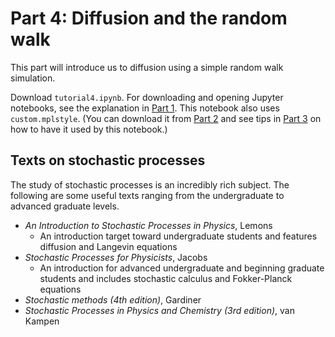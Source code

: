# Part 4: Diffusion and the random walk

This part will introduce us to diffusion using a simple random walk simulation.

Download `tutorial4.ipynb`.
For downloading and opening Jupyter notebooks, see the explanation in [Part 1](https://github.com/StatPhysBio/biophysics/blob/main/part1/README.md#downloading-a-jupyter-notebook).
This notebook also uses `custom.mplstyle`. (You can download it from [Part 2](https://github.com/StatPhysBio/biophysics/tree/main/part2) and see tips in [Part 3](https://github.com/StatPhysBio/biophysics/tree/main/part3#part-3-statistical-distributions-statistics-and-the-central-limit-theorem) on how to have it used by this notebook.)

## Texts on stochastic processes

The study of stochastic processes is an incredibly rich subject. The following are some useful texts ranging from the undergraduate to advanced graduate levels.

- *An Introduction to Stochastic Processes in Physics*, Lemons
	- An introduction target toward undergraduate students and features diffusion and Langevin equations
- *Stochastic Processes for Physicists*, Jacobs
	- An introduction for advanced undergraduate and beginning graduate students and includes stochastic calculus and Fokker-Planck equations
- *Stochastic methods (4th edition)*, Gardiner
- *Stochastic Processes in Physics and Chemistry (3rd edition)*, van Kampen

